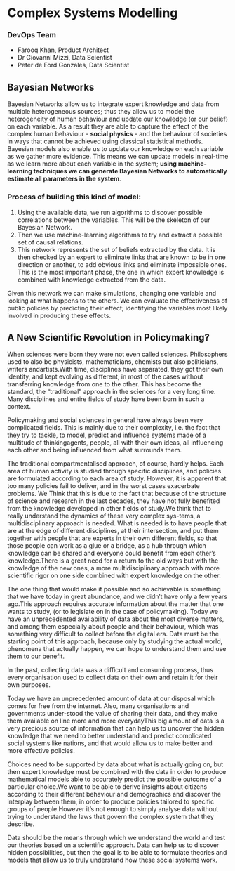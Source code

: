 # Complex Systems Modelling
### DevOps Team
- Farooq Khan, Product Architect
- Dr Giovanni Mizzi, Data Scientist
- Peter de Ford Gonzales, Data Scientist
## Bayesian Networks
Bayesian Networks allow us to integrate expert knowledge and data from multiple heterogeneous sources; thus they allow us to model the heterogeneity of human behaviour  and update our knowledge (or our belief) on each variable.   As  a  result  they  are  able  to  capture  the  effect  of  the complex human behaviour - **social physics** - and the behaviour of societies in ways that cannot be achieved using classical statistical methods. Bayesian models also  enable  us  to  update  our  knowledge  on  each  variable as we gather more evidence.  This means we can update models in real-time as we learn more about each variable in the system; **using machine-learning techniques we can generate Bayesian Networks to automatically estimate all parameters in the system**.

### Process of building this kind of model:

1. Using the available data, we run algorithms to discover possible correlations between the variables.  This will be the skeleton of our Bayesian Network.
2. Then we use machine-learning algorithms to try and extract a possible set of causal relations.
3. This  network  represents  the  set  of  beliefs  extracted  by  the  data. It is then checked by an expert to eliminate links that are known to be in one direction or another, to add obvious links and eliminate impossible ones. This is the most important phase, the one in which expert knowledge is combined with knowledge extracted from the data.

Given this network we can make simulations, changing one variable and looking at what happens to the others. We can evaluate the effectiveness of public policies by predicting their effect; identifying the variables most likely involved in producing these effects.

## A New Scientific Revolution in Policymaking?

When sciences were born they were not even called sciences.  Philosophers used to also be physicists, mathematicians, chemists but also politicians, writers andartists.With time, disciplines have separated, they got their own identity, and kept evolving as different, in most of the cases without transferring knowledge from one to the other.  This has become the standard, the “traditional” approach in the sciences for a very long time.  Many disciplines and entire fields of study have been born in such a context.

Policymaking and social sciences in general have always been very complicated fields.  This is mainly due to their complexity, i.e. the fact that they try to tackle, to model, predict and influence systems made of a multitude of thinkingagents, people, all with their own ideas, all influencing each other and being influenced from what surrounds them.

The  traditional  compartmentalised  approach,  of  course,  hardly  helps.   Each area of human activity is studied through specific disciplines, and policies are formulated according to each area of study.  However, it is apparent that too many policies fail to deliver, and in the worst cases exacerbate problems.  We Think that this is due to the fact that because of the structure of science and research in the last decades, they have not fully benefited from the knowledge developed in other fields of study.We think that to really understand the dynamics of these very complex sys-tems, a multidisciplinary approach is needed.  What is needed is to have people that are at the edge of different disciplines, at their intersection, and put them together with people that are experts in their own different fields, so that those people can work as a glue or a bridge, as a hub through which knowledge can be shared and everyone could benefit from each other’s knowledge.There is a great need for a return to the old ways but with the knowledge of the new ones, a more multidisciplinary approach with more scientific rigor on one side combined with expert knowledge on the other.

The one thing that would make it possible and so achievable is something that we have today in great abundance, and we didn’t have only a few years ago.This approach requires accurate information about the matter that one wants to study, (or to legislate on in the case of policymaking).  Today we have an unprecedented availability of data about the most diverse matters, and among them especially about people and their behaviour, which was something very difficult to collect before the digital era. Data must be the starting point of this approach, because only by studying the actual world, phenomena that actually happen, we can hope to understand them and use them to our benefit.

In the past, collecting data was a difficult and consuming process, thus every organisation  used  to  collect  data  on  their  own  and  retain  it  for  their  own purposes.

Today we have an unprecedented amount of data at our disposal which comes for free from the internet.  Also, many organisations and governments under-stood the value of sharing their data, and they make them available on line more and more everydayThis  big  amount  of  data  is  a  very  precious  source  of  information  that  can help us to uncover the hidden knowledge that we need to better understand and predict complicated social systems like nations, and that would allow us to  make  better  and  more  effective  policies.   

Choices  need  to  be  supported by  data  about  what  is  actually  going  on,  but  then  expert  knowledge  must be combined with the data in order to produce mathematical models able to accurately predict the possible outcome of a particular choice.We want to be able to derive insights about citizens according to their different behaviour and demographics and discover the interplay between them, in order to produce policies tailored to specific groups of people.However it’s not enough to simply analyse data without trying to understand the laws that govern the complex system that they describe.  

Data should be the means through which we understand the world and test our theories based on a scientific approach. Data can help us to discover hidden possibilities, but then the goal is to be able to formulate theories and models that allow us to truly understand how these social systems work.
